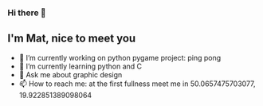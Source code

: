 ### Hi there 👋
## I'm Mat, nice to meet you

- 🔭 I’m currently working on python pygame project: ping pong
- 🌱 I’m currently learning python and C
- 💬 Ask me about graphic design
- 📫 How to reach me: at the first fullness meet me in 50.0657475703077, 19.922851389098064
